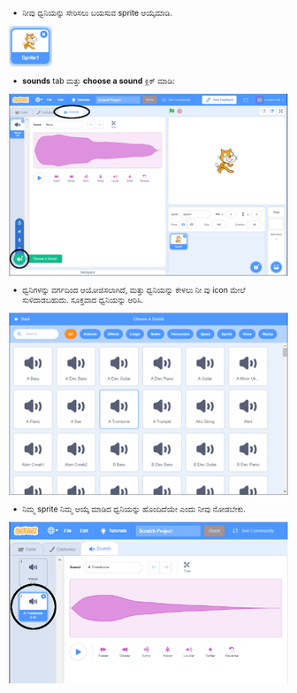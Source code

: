 + ನೀವು ಧ್ವನಿಯನ್ನು ಸೇರಿಸಲು ಬಯಸುವ sprite ಆಯ್ಕೆಮಾಡಿ.

![sprite](images/sprite-select.png)

+ **sounds** tab ಮತ್ತು **choose a sound** ಕ್ಲಿಕ್ ಮಾಡಿ:

![sounds ಮತ್ತು choose a sound ಹೈಲೈಟ್](images/import-sound.png)

+ ಧ್ವನಿಗಳನ್ನು ವರ್ಗದಿಂದ ಆಯೋಜಿಸಲಾಗಿದೆ, ಮತ್ತು ಧ್ವನಿಯನ್ನು ಕೇಳಲು ನೀ ವು icon ಮೇಲೆ ಸುಳಿದಾಡಬಹುದು. ಸೂಕ್ತವಾದ ಧ್ವನಿಯನ್ನು ಆರಿಸಿ.

![sounds‌ ಮೆನು](images/choose-sound.png)

+ ನಿಮ್ಮ sprite ನಿಮ್ಮ ಆಯ್ಕೆ ಮಾಡಿದ ಧ್ವನಿಯನ್ನು ಹೊಂದಿದೆಯೇ ಎಂದು ನೀವು ನೋಡಬೇಕು.

![sprite ವಿರುದ್ಧ ಹೊಸ ಧ್ವನಿ ತೋರಿಸಲಾಗಿದೆ](images/sound-imported.png)
